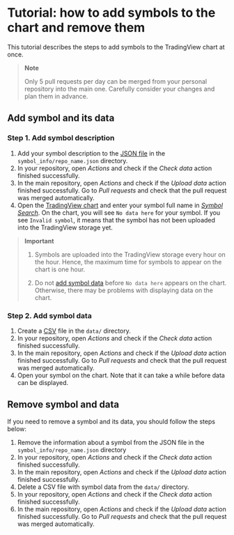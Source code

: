 # Tutorial: how to add symbols to the chart and remove them

This tutorial describes the steps to add symbols to the TradingView chart at once.

> __Note__
>
> Only 5 pull requests per day can be merged from your personal repository into the main one.
> Carefully consider your changes and plan them in advance.

## Add symbol and its data

### Step 1. Add symbol description

1. Add your symbol description to the [JSON file](data.md#symbol_info-format) in the `symbol_info/repo_name.json` directory.
2. In your repository, open *Actions* and check if the *Check data* action finished successfully.
3. In the main repository, open *Actions* and check if the *Upload data* action finished successfully. Go to *Pull requests* and check that the pull request was merged automatically.
4. Open the [TradingView chart][tv-chart] and enter your symbol full name in [*Symbol Search*](ui.md#symbol-search).
    On the chart, you will see `No data here` for your symbol.
    If you see `Invalid symbol`, it means that the symbol has not been uploaded into the TradingView storage yet.

>__Important__
>
> 1. Symbols are uploaded into the TradingView storage every hour on the hour.
> Hence, the maximum time for symbols to appear on the chart is one hour.
>
> 2. Do not [add symbol data](#step-2-add-symbol-data) before `No data here` appears on the chart.
> Otherwise, there may be problems with displaying data on the chart.

### Step 2. Add symbol data

1. Create a [CSV](data.md#data-format) file in the `data/` directory.
2. In your repository, open *Actions* and check if the *Check data* action finished successfully.
3. In the main repository, open *Actions* and check if the *Upload data* action finished successfully. Go to *Pull requests* and check that the pull request was merged automatically.
4. Open your symbol on the chart. Note that it can take a while before data can be displayed.

## Remove symbol and data

If you need to remove a symbol and its data, you should follow the steps below:

1. Remove the information about a symbol from the JSON file in the `symbol_info/repo_name.json` directory
2. In your repository, open *Actions* and check if the *Check data* action finished successfully.
3. In the main repository, open *Actions* and check if the *Upload data* action finished successfully.
4. Delete a CSV file with symbol data from the `data/` directory.
5. In your repository, open *Actions* and check if the *Check data* action finished successfully.
6. In the main repository, open *Actions* and check if the *Upload data* action finished successfully. Go to *Pull requests* and check that the pull request was merged automatically.

[tv-chart]: https://www.tradingview.com/chart/
